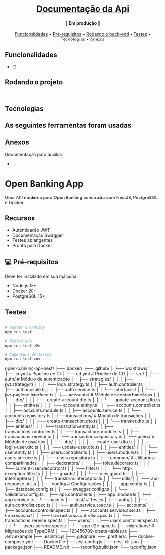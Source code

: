 <h1 align="center">
    <a href="#" alt=""> Documentação da Api </a>
</h1>

<h4 align="center">
	🚧 Em produção 🚧
</h4>

<p align="center">
 <a href="#funcionalidades">Funcionalidades</a> • 
 <a href="#pré-requisitos">Pré-requisitos</a> •
 <a href="#rodando-o-projeto">Rodando o back-end</a> •
 <a href="#testes">Testes</a> •
 <a href="#tecnologias">Tecnologias</a> •
 <a href="#anexos">Anexos</a>
</p>

## Funcionalidades
- [ ] 


## Rodando o projeto
```bash



```

## Tecnologias
As seguintes ferramentas foram usadas:
- 

## Anexos
Documentação para auxiliar:
* ...

# Open Banking App

Uma API moderna para Open Banking construída com NestJS, PostgreSQL e Docker.

## Recursos

- Autenticação JWT
- Documentação Swagger
- Testes abrangentes
- Pronto para Docker

## 💻 Pré-requisitos
Deve ter instalado em sua máquina: 
- Node.js 18+
- Docker 20+
- PostgreSQL 15+

## Testes
```bash

# Testes unitários
npm run test

# Testes e2e
npm run test:e2e

# Cobertura de testes
npm run test:cov

```

open-banking-api-nest/
├── .docker/
├── .github/
│   └── workflows/
│       ├── ci.yml          # Pipeline de CI
│       └── cd.yml          # Pipeline de CD
├── src/
│   ├── auth/               # Módulo de autenticação
│   │   ├── strategies/
│   │   │   ├── jwt.strategy.ts
│   │   │   └── local.strategy.ts
│   │   ├── auth.controller.ts
│   │   ├── auth.module.ts
│   │   ├── auth.service.ts
│   │   └── interfaces/
│   │       └── jwt-payload.interface.ts
│   ├── accounts/           # Módulo de contas bancárias
│   │   ├── dto/
│   │   │   ├── create-account.dto.ts
│   │   │   └── update-account.dto.ts
│   │   ├── entities/
│   │   │   └── account.entity.ts
│   │   ├── accounts.controller.ts
│   │   ├── accounts.module.ts
│   │   ├── accounts.service.ts
│   │   └── accounts.repository.ts
│   ├── transactions/       # Módulo de transações
│   │   ├── dto/
│   │   │   ├── create-transaction.dto.ts
│   │   │   └── transfer.dto.ts
│   │   ├── entities/
│   │   │   └── transaction.entity.ts
│   │   ├── transactions.controller.ts
│   │   ├── transactions.module.ts
│   │   ├── transactions.service.ts
│   │   └── transactions.repository.ts
│   ├── users/              # Módulo de usuários
│   │   ├── dto/
│   │   │   ├── create-user.dto.ts
│   │   │   ├── login-user.dto.ts
│   │   │   └── update-user.dto.ts
│   │   ├── entities/
│   │   │   └── user.entity.ts
│   │   ├── users.controller.ts
│   │   ├── users.module.ts
│   │   ├── users.service.ts
│   │   └── users.repository.ts
│   ├── common/             # Utilitários compartilhados
│   │   ├── decorators/
│   │   │   ├── roles.decorator.ts
│   │   │   └── current-user.decorator.ts
│   │   ├── filters/
│   │   │   └── http-exception.filter.ts
│   │   ├── guards/
│   │   │   └── roles.guard.ts
│   │   ├── interceptors/
│   │   │   └── transform.interceptor.ts
│   │   └── utils/
│   │       └── api-response.util.ts
│   ├── config/             # Configurações
│   │   ├── app.config.ts
│   │   ├── database.config.ts
│   │   ├── swagger.config.ts
│   │   └── validation.config.ts
│   ├── app.controller.ts
│   ├── app.module.ts
│   ├── app.service.ts
│   └── main.ts
├── test/                   # Testes
│   ├── auth/
│   │   ├── auth.controller.spec.ts
│   │   └── auth.service.spec.ts
│   ├── accounts/
│   │   ├── accounts.controller.spec.ts
│   │   └── accounts.service.spec.ts
│   ├── transactions/
│   │   ├── transactions.controller.spec.ts
│   │   └── transactions.service.spec.ts
│   ├── users/
│   │   ├── users.controller.spec.ts
│   │   └── users.service.spec.ts
│   └── app.e2e-spec.ts
├── migrations/             # Migrações do TypeORM
│   └── 123456789-create-tables.ts
├── .env.example
├── .eslintrc.js
├── .gitignore
├── .prettierrc
├── docker-compose.yml
├── Dockerfile
├── jest.config.js
├── nest-cli.json
├── package.json
├── README.md
├── tsconfig.build.json
└── tsconfig.json